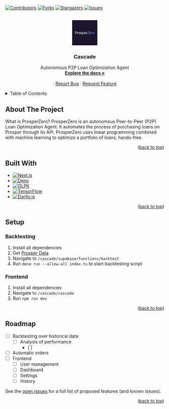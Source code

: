 <a name="readme-top"></a>

<!-- PROJECT SHIELDS -->
<!--
*** I'm using markdown "reference style" links for readability.
*** Reference links are enclosed in brackets [ ] instead of parentheses ( ).
*** See the bottom of this document for the declaration of the reference variables
*** for contributors-url, forks-url, etc. This is an optional, concise syntax you may use.
*** https://www.markdownguide.org/basic-syntax/#reference-style-links
-->
[![Contributors][contributors-shield]][contributors-url]
[![Forks][forks-shield]][forks-url]
[![Stargazers][stars-shield]][stars-url]
[![Issues][issues-shield]][issues-url]

<!-- PROJECT LOGO -->
<br />
<div align="center">
  <a href="https://github.com/luca-miniati/cascade">
    <img src="images/logo.png" alt="Logo" width="80" height="80">
  </a>

<h3 align="center">Cascade</h3>

  <p align="center">
    Autonomous P2P Loan Optimization Agent
    <br />
    <a href="https://github.com/luca-miniati/cascade"><strong>Explore the docs »</strong></a>
    <br />
    <br />
    ·
    <a href="https://github.com/luca-miniati/cascade/issues">Report Bug</a>
    ·
    <a href="https://github.com/luca-miniati/cascade/issues">Request Feature</a>
  </p>
</div>



<!-- TABLE OF CONTENTS -->
<details>
  <summary>Table of Contents</summary>
  <ol>
    <li>
      <a href="#about-the-project">About The Project</a>
      <ul>
        <li><a href="#built-with">Built With</a></li>
      </ul>
    </li>
    <li>
      <a href="#setup">Setup</a>
      <ul>
        <li><a href="#backtesting">Backtesting</a></li>
        <li><a href="#frontend">Frontend</a></li>
      </ul>
    </li>
    <li><a href="#roadmap">Roadmap</a></li>
  </ol>
</details>


## About The Project

What is ProsperZero?
ProsperZero is an autonomous Peer-to-Peer (P2P) Loan Optimization Agent. It automates the process
of purchasing loans on Prosper through its API. ProsperZero uses linear programming combined with
machine learning to optimize a portfolio of loans, hands-free.

<p align="right">(<a href="#readme-top">back to top</a>)</p>


## Built With

* [![Next.js][Next-shield]][Next-url]
* [![Deno][Deno-shield]][Deno-url]
* [![GLPK][GLPK-shield]][GLPK-url]
* [![TensorFlow][Tf-shield]][Tf-url]
* [![Danfo.js][Danfo-shield]][Danfo-url]

<p align="right">(<a href="#readme-top">back to top</a>)</p>


## Setup

### Backtesting
1. Install all dependencies
2. Get [Prosper Data](https://help.prosper.com/hc/en-us/articles/210013083-Where-can-I-download-data-about-loans-through-Prosper)
3. Navigate to `/cascade/supabase/functions/backtest`
4. Run `deno run --allow-all index.ts` to start backtesting script

### Frontend
1. Install all dependencies
2. Navigate to `/cascade/cascade`
3. Run `npm run dev`

<p align="right">(<a href="#readme-top">back to top</a>)</p>



## Roadmap

- [ ] Backtesting over historical data
    - [ ] Analysis of performance
        - [ ] 
- [ ] Automatic orders
- [ ] Frontend
    - [ ] User management
    - [ ] Dashboard
    - [ ] Settings
    - [ ] History

See the [open issues](https://github.com/luca-miniati/cascade/issues) for a full list of proposed features (and known issues).

<p align="right">(<a href="#readme-top">back to top</a>)</p>


[contributors-shield]: https://img.shields.io/github/contributors/luca-miniati/cascade.svg?style=for-the-badge
[contributors-url]: https://github.com/luca-miniati/cascade/graphs/contributors
[forks-shield]: https://img.shields.io/github/forks/luca-miniati/cascade.svg?style=for-the-badge
[forks-url]: https://github.com/luca-miniati/cascade/network/members
[stars-shield]: https://img.shields.io/github/stars/luca-miniati/cascade.svg?style=for-the-badge
[stars-url]: https://github.com/luca-miniati/cascade/stargazers
[issues-shield]: https://img.shields.io/github/issues/luca-miniati/cascade.svg?style=for-the-badge
[issues-url]: https://github.com/luca-miniati/cascade/issues
[Next-shield]: https://img.shields.io/badge/next.js-000000?style=for-the-badge&logo=nextdotjs&logoColor=white
[Deno-shield]: https://img.shields.io/badge/deno-000000?style=for-the-badge&logo=deno&logoColor=white
[GLPK-shield]: https://img.shields.io/badge/GLPK-000000?style=for-the-badge&logo=gnu
[Tf-shield]: https://img.shields.io/badge/tensorflow-grey?style=for-the-badge&logo=tensorflow
[Danfo-shield]: https://img.shields.io/badge/Danfo.js-ffdf00?style=for-the-badge
[Next-url]: https://nextjs.org/
[Deno-url]: https://deno.com/
[Tf-url]: https://www.tensorflow.org/js
[Danfo-url]: https://danfo.jsdata.org/
[GLPK-url]: https://github.com/hgourvest/node-glpk
